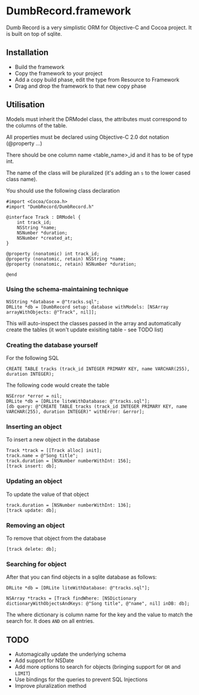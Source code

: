 # DumbRecord.framework

Dumb Record is a very simplistic ORM for Objective-C and Cocoa project. It is built on top of sqlite.

## Installation

* Build the framework
* Copy the framework to your project
* Add a copy build phase, edit the type from Resource to Framework
* Drag and drop the framework to that new copy phase

## Utilisation

Models must inherit the DRModel class, the attributes must correspond to the columns of the table.

All properties must be declared using Objective-C 2.0 dot notation (@property ...)

There should be one column name <table_name>_id and it has to be of type int.

The name of the class will be pluralized (it's adding an `s` to the lower cased class name).

You should use the following class declaration

    #import <Cocoa/Cocoa.h>
    #import "DumbRecord/DumbRecord.h"

    @interface Track : DRModel {
        int track_id;
        NSString *name;
        NSNumber *duration;
        NSNumber *created_at;
    }

    @property (nonatomic) int track_id;
    @property (nonatomic, retain) NSString *name;
    @property (nonatomic, retain) NSNumber *duration;

    @end

### Using the schema-maintaining technique

    NSString *database = @"tracks.sql";
    DRLite *db = [DumbRecord setup: database withModels: [NSArray arrayWithObjects: @"Track", nil]];

This will auto-inspect the classes passed in the array and automatically create the tables (it won't update exisiting table - see TODO list)

### Creating the database yourself

For the following SQL

    CREATE TABLE tracks (track_id INTEGER PRIMARY KEY, name VARCHAR(255), duration INTEGER);

The following code would create the table

    NSError *error = nil;
    DRLite *db = [DRLite liteWithDatabase: @"tracks.sql"];
    [db query: @"CREATE TABLE tracks (track_id INTEGER PRIMARY KEY, name VARCHAR(255), duration INTEGER)" withError: &error];

### Inserting an object

To insert a new object in the database

    Track *track = [[Track alloc] init];
    track.name = @"Song title";
    track.duration = [NSNumber numberWithInt: 156];
    [track insert: db];

### Updating an object

To update the value of that object

    track.duration = [NSNumber numberWithInt: 136];
    [track update: db];

### Removing an object

To remove that object from the database

    [track delete: db];

### Searching for object

After that you can find objects in a sqlite database as follows:

    DRLite *db = [DRLite liteWithDatabase: @"tracks.sql"];

    NSArray *tracks = [Track findWhere: [NSDictionary dictionaryWithObjectsAndKeys: @"Song title", @"name", nil] inDB: db];

The where dictionary is column name for the key and the value to match the search for. It does `AND` on all entries.

## TODO

* Automagically update the underlying schema
* Add support for NSDate
* Add more options to search for objects (bringing support for `OR` and `LIMIT`)
* Use bindings for the queries to prevent SQL Injections
* Improve pluralization method


